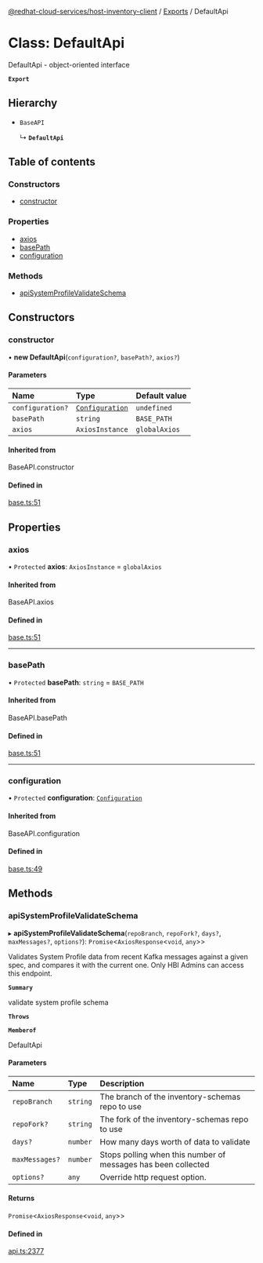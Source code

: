 [@redhat-cloud-services/host-inventory-client](../README.md) / [Exports](../modules.md) / DefaultApi

# Class: DefaultApi

DefaultApi - object-oriented interface

**`Export`**

## Hierarchy

- `BaseAPI`

  ↳ **`DefaultApi`**

## Table of contents

### Constructors

- [constructor](DefaultApi.md#constructor)

### Properties

- [axios](DefaultApi.md#axios)
- [basePath](DefaultApi.md#basepath)
- [configuration](DefaultApi.md#configuration)

### Methods

- [apiSystemProfileValidateSchema](DefaultApi.md#apisystemprofilevalidateschema)

## Constructors

### constructor

• **new DefaultApi**(`configuration?`, `basePath?`, `axios?`)

#### Parameters

| Name | Type | Default value |
| :------ | :------ | :------ |
| `configuration?` | [`Configuration`](Configuration.md) | `undefined` |
| `basePath` | `string` | `BASE_PATH` |
| `axios` | `AxiosInstance` | `globalAxios` |

#### Inherited from

BaseAPI.constructor

#### Defined in

[base.ts:51](https://github.com/gkarat/javascript-clients/blob/master/packages/host-inventory/base.ts#L51)

## Properties

### axios

• `Protected` **axios**: `AxiosInstance` = `globalAxios`

#### Inherited from

BaseAPI.axios

#### Defined in

[base.ts:51](https://github.com/gkarat/javascript-clients/blob/master/packages/host-inventory/base.ts#L51)

___

### basePath

• `Protected` **basePath**: `string` = `BASE_PATH`

#### Inherited from

BaseAPI.basePath

#### Defined in

[base.ts:51](https://github.com/gkarat/javascript-clients/blob/master/packages/host-inventory/base.ts#L51)

___

### configuration

• `Protected` **configuration**: [`Configuration`](Configuration.md)

#### Inherited from

BaseAPI.configuration

#### Defined in

[base.ts:49](https://github.com/gkarat/javascript-clients/blob/master/packages/host-inventory/base.ts#L49)

## Methods

### apiSystemProfileValidateSchema

▸ **apiSystemProfileValidateSchema**(`repoBranch`, `repoFork?`, `days?`, `maxMessages?`, `options?`): `Promise`<`AxiosResponse`<`void`, `any`\>\>

Validates System Profile data from recent Kafka messages against a given spec, and compares it with the current one. Only HBI Admins can access this endpoint.

**`Summary`**

validate system profile schema

**`Throws`**

**`Memberof`**

DefaultApi

#### Parameters

| Name | Type | Description |
| :------ | :------ | :------ |
| `repoBranch` | `string` | The branch of the inventory-schemas repo to use |
| `repoFork?` | `string` | The fork of the inventory-schemas repo to use |
| `days?` | `number` | How many days worth of data to validate |
| `maxMessages?` | `number` | Stops polling when this number of messages has been collected |
| `options?` | `any` | Override http request option. |

#### Returns

`Promise`<`AxiosResponse`<`void`, `any`\>\>

#### Defined in

[api.ts:2377](https://github.com/gkarat/javascript-clients/blob/master/packages/host-inventory/api.ts#L2377)
